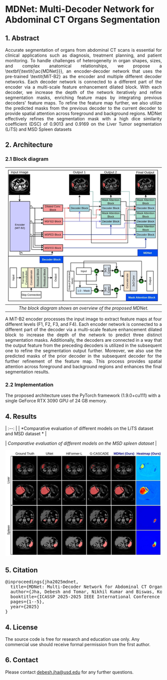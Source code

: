 # MDNet: Multi-Decoder Network for Abdominal CT Organs Segmentation 

## 1. Abstract
<div align="justify">
Accurate segmentation of organs from abdominal CT scans is essential for clinical applications such as diagnosis, treatment planning, and patient monitoring. To handle challenges of heterogeneity in organ shapes, sizes, and complex anatomical relationships, we propose a \textbf{\textit{\ac{MDNet}}}, an encoder-decoder network that uses the pre-trained \textit{MiT-B2} as the encoder and multiple different decoder networks. Each decoder network is connected to a different part of the encoder via a multi-scale feature enhancement dilated block. With each decoder, we increase the depth of the network iteratively and refine segmentation masks, enriching feature maps by integrating previous decoders' feature maps. To refine the feature map further, we also utilize the predicted masks from the previous decoder to the current decoder to provide spatial attention across foreground and background regions. MDNet effectively refines the segmentation mask with a high dice similarity coefficient (DSC) of 0.9013 and 0.9169 on the Liver Tumor segmentation (LiTS) and MSD Spleen datasets
</div>

## 2. Architecture

### 2.1 Block diagram
| ![The block diagram shows an overview of the proposed MDNet](Img/mdnet.jpg) |
| :--: |
| *The block diagram shows an overview of the proposed MDNet.* |

<div align="justify">
A MiT-B2 encoder processes the input image to extract feature maps at four different levels (F1, F2, F3, and F4). Each encoder network is connected to a different part of the decoder via a multi-scale feature enhancement dilated block to increase the depth of the network to predict three distinct segmentation masks. Additionally, the decoders are connected in a way that the output feature from the preceding decoders is utilized in the subsequent one to refine the segmentation output further. Moreover, we also use the predicted masks of the prior decoder in the subsequent decoder for the further refinement of the feature map. This process provides spatial attention across foreground and background regions and enhances the final segmentation results.
</div>

### 2.2 Implementation
The proposed architecture uses the PyTorch framework (1.9.0+cu111) with a single GeForce RTX 3090 GPU of 24 GB memory.


## 4. Results
| :--: |
| *Comparative evaluation of different models on the LiTS dataset and MSD dataset * |

| *Comparative evaluation of different models on the MSD spleen dataset* |

<img src="Img/liver-spleen-results-overlay-heatmap-2.jpg">

## 5. Citation
<pre>
@inproceedings{jha2025mdnet,
  title={MDNet: Multi-Decoder Network for Abdominal CT Organs Segmentation},
  author={Jha, Debesh and Tomar, Nikhil Kumar and Biswas, Koushik and Durak, Gorkem and Antalek, Matthew and Zhang, Zheyuan and Wang, Bin and Rahman, Md Mostafijur and Pan, Hongyi and Medetalibeyoglu, Alpay and others},
  booktitle={ICASSP 2025-2025 IEEE International Conference on Acoustics, Speech and Signal Processing (ICASSP)},
  pages={1--5},
  year={2025}
}
</pre>

## 4. License
The source code is free for research and education use only. Any commercial use should receive formal permission from the first author.

## 6. Contact
Please contact debesh.jha@usd.edu for any further questions.

